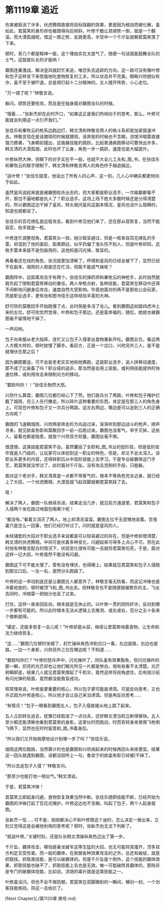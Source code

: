# 第1119章 追近

伤害被抵消了许多，伏虎腾翔直接将目标踩翻的效果，更是因为格挡而被化解，虽如此，君莫笑的身形却也被蹬得向后倾斜，叶修干脆让其顺势一倒，就是一个翻滚。而大漠孤烟呢，借这一蹬之势，反跳更高，半空中一个千斤坠就朝君莫笑落了下来。

顿时，哥几个都是精神一振，这个理由实在太提气了，随便一句话就能鼓舞全队的士气，这就是队长的才能呐！

霸图连番激战，解决皇风就赶忙来追，唯恐失去追踪的方向，这一路可没有像叶修和包子这样坐下来悠哉地吃食物恢复的工夫，所以状态并不完美。眼瞅兴欣貌似有诈，虽不至于被吓退，总是得打起十二分精神的。五人摆开阵势，小心走位。

“万一错了呢？”林敬言说。

躲闪，顺势还要抢攻，而且是在独身面对霸图全队的时候。

“慢着……”张新杰却在此时开口，“如果这正是我们所倾向于的思考，那么，叶修可能就会利用这一点引开我们。”

张佳乐和秦牧云的枪系边跑边打，韩文清和林敬言两人的格斗系却是加紧提速冲去。林敬言现在是该猥琐的时候就猥琐，该奔放的时候也不含糊，流氓冷暗雷直接强力膝袭，飞身朝前撞出，这施展技能的跳跃，比起普通疾跑移动可要快出许多。韩文清的大漠孤烟，此时也开了云身，角色一步一跳跃，速度也是大幅提升。

叶修纵然大神，但眼下的对手实在不一般，也就不大会儿工夫和_图_书，在张佳乐和秦牧云的联手限制下，韩文清和林敬言两人的角色终于越追越近。

“追叶修！”张佳乐提意，他说出了所有人的心声，这一刻，几人心中确实都更倾向于如此。

虽然皇风说起来就是被霸图给杀出去的，但大家都是职业选手，一次输赢都看不开，那岂不遍地都是仇人了？职业选手，这场上场下绝大多数时候还是分得清楚的。所以霸图这边干掉了皇风，转头就问皇风这副本情况，皇风也没什么隐瞒的，知道也就都说了。

张佳乐的百花缭乱是远程攻击，看到叶修见他们来了，还在那从容恢复，当然不能容忍，抬手就是一枪。

叶修连忙调整视角，君莫笑头一扭，抛沙致盲避过，但是一枚来自百花缭乱的手雷，却混到了他的面前，距离颇远，似乎扔偏了准头伤不到人，但是叶修却知，这枚手雷本来就不是伤敌用的，这他妈是闪光弹，致盲的。

再看看还在线的角色，状况就更加清晰了。呼啸和皇风的已经全被下了，显然已经不在副本，烟雨的人倒是还在忙活，但能不能成气候呢？

霸图阵中，远距离攻击手有两个。张佳乐的弹药师和秦牧云的神枪手，此时自然就肩负起了限制君莫笑移动的重任。两人举枪点射，各种技能，君莫笑在移动中还得不间断地闪避身后攻击，速度自然大受影响。毕竟他面对的再不是那些公会玩家，而是职业选手，更有张和图书佳乐这样经验丰富的大神。

舒可欣的莫敢回手开始跑慢了点，此时倒是多活了会儿。看到霸图这如狼四虎冲上来的五位，舒可欣忽然觉得，叶修和包子那边，还是蛮幸福的，随后，她就也被霸图毫不留情地干掉了。

一声闷响。

包子向来服从老大指挥，连忙又让包子入侵拿出食物重新开吃。霸图五位，看这两人大模大样的，顿时放慢了脚步。看前方，正是一个岔口，兴欣另外三人，是不是就埋伏在那之后？

因为霸图要追，可不会是老老实实地和他赛跑，这是职业选手，追人拼移动速度，那不成了比装备了吗？职业级的追杀，那当然是会用上技能，或利用技能提供的快速位移，或利用攻击来限制对方的移动。

“要脸吗你！！”张佳乐勃然大怒。

兴欣什么算盘，霸图几位都已经心下了然。他们是兵分了两路，叶修和包子掩护拦截了烟雨，另三人先行撤走。所以碎片这种重要的东西，肯定是在那三人的角色身上。可现在叶修和包子又一次兵分两路，这左右两边，哪边是可以追到三人的正确方向呢？

霸图的飞速朝烟雨、兴欣两家奔走的方向追过来，渐渐听到那边战斗的枪声，顺声寻来，就见欲盖弥彰和莫敢回手一前一后跑过来。霸图也没客气，举手灭掉，这些人，留着也都是隐患，就放个兴欣双方较量，霸图丝毫不惧。

很遗憾，这类技能君莫笑不会。虽然囊括了全职和_图_书业的低阶技，但是低阶技毕竟是入门级的，让玩家可以体验到这一职业的特色，但是，却又不会太深入。该职业系更多的内容，还得转职后从中高阶技能上去学习。于是专业破霸体这门手艺，君莫笑就没学过了，此时面对千斤坠，没有攻击克制的手段，只能躲。

面对这个老对手，韩文清真是一点都不带客气的，根本不等角色完全近身，就已经上了大招，一个伏虎腾翔，大漠孤烟飞起双脚就朝君莫笑踩了去。

哐！

解决了两人，霸图一队继续杀进，结果走没几步，就见前方通道里，君莫笑和包子入侵两个坐在路过啃面包喝果汁呢！

“都没有。”看着又消灭了两人，地上却清洁溜溜，霸图五位不无遗憾地说着。百鬼巢穴是怎么一回事，他们已经打听过了。问的就是皇风的人。

未经铺垫的大招对于职业选手来说都是可以轻易避过的存在，但是叶修却很清楚，韩文清的伏虎腾翔，中间可是伏着多种变化，闪避起来可得多上点心不可。而在此时他有林敬言配合的情况下，伏招变化很有可能一击就将君莫笑吃死，于是，面对这样一记大招，叶修竟然干脆没有闪避。

霸图这下可不能太慢了，管有没有埋伏，也得硬上。结果就见君莫笑和包子入侵跑到那岔口后，一左一右，居然分头跑路了。

叶修的这一举动到底还是让霸图五人都意外了。林敬言毫无防备，而这记冲锋也是冲着他放的，顿时被顶飞和_图_书出去。但林敬言也不是随便就被欺负的主，飞出去同时，冷暗雷一把抛沙也丢了过来。

打住，这样一直来回反向，根本就是无休止的。以叶修一贯的阴险奸诈，反向到哪一步都有可能的。所以此时根本无法从逻辑上去推测，或左或右，百分之五十各来个推断就得。

“镇定，还能多恢复一会儿呢！”叶修却是从容，继续让君莫笑啃着食物，让生命和法力继续恢复。

“这……”霸图几位顿时坐蜡了，赶忙操纵角色冲到岔口一看，左边是路，右边也是路，一边一个身影，兴欣另外三位在哪边呢？不知道……

“要脸吗你们？”叶修的怒斥声中，闪光弹炸了，同队虽有效果豁免，但闪光弹炸的那一瞬，炽亮的光芒却也让他们眼光所见一片都是惨白，很有些看不太清楚。光芒转瞬即逝，结果几人就见君莫笑撑起了千机伞，竟然这样将视角遮住，后有抛沙前有闪光弹的局面，竟然都没能致盲成功。

照常理来说，叶修是更重要的核心，所以包子更可能是诱饵。可是反向思考，又也许正因为叶修是核心，所以他才会让自己来当诱饵。但是再反向思考……

“有情况！”包子一眼看到霸图五人，包子入侵直接从地上跳了起来。

五人立刻转左追去，犹豫已经耽误了一点功夫，还好韩文清当机立断得够快。五人至少都还能清晰地看到君莫笑的身影，这家伙时而跑动，时而背转身来使用飞枪倒飞两下，显然也在时时留意和_图_书着身后。

“所以我们又开始揣摩他设计到哪一步了吗？”张佳乐说。

烟雨这两位跑路，当然算计的也是霸图和兴欣闹起来的时候再回头来拣便宜。结果这一回头就遇到霸图，话都没招呼上一句，鲁奕宁的欲盖弥彰已经被|干掉了。

“所以去追包子入侵？”林敬言问。

“那至少也能打他一顿出气。”韩文清说。

于是，君莫笑冲锋！

君莫笑立即起身闪避，食物恢复效果当然中断。张佳乐随即技能不断，已经开始为霸图的冲锋打起了百花式掩护。叶修这边也不含糊，叫起了包子，两个人起身就跑。

张新杰一怔……可不是，刚刚都决心不和叶修猜这个迷的，怎么决定一做出来，立刻又觉得这是会被他利用的思考呢？顿时，张新杰也无法下判断了。

“就追叶修。”关键时刻，还是队长韩文清操纵角色迈出了第一步。

千斤坠，霸体攻击，哪怕是豪龙破军这等生猛的大招，也无可能将其撞开，顶多双方判定互受伤害。而一般的霸体，在抵御各种效果攻击的之外，总还有破绽，就是抓取技。抓取类技能，是可以破霸体的。但是千斤坠是个例外，这个技能的霸体效果，抓取技能也破不了，抓取技能上去也是无效。唯一可能破除其霸体的，那除非是专门的破霸体技能，比如说，流氓的毒针就是这类技能之一。

叶修虽没闪，但也不会不做防御，君莫笑在双脚踢到的一瞬间，横剑一封，一个剑客技能格挡，将这一击给拦了。



[Next Chapter](./第1120章 换号.md)